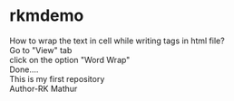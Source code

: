 # rkmdemo
How to wrap the text in cell while writing tags in html file?<br>
Go to "View" tab <br>
click on the option "Word Wrap"<br>
Done....<br>
This is my first repository
<br>
Author-RK Mathur
